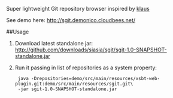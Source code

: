 Super lightweight Git repository browser inspired by [klaus](https://github.com/jonashaag/klaus)

See demo here: http://sgit.demonico.cloudbees.net/

##Usage

1. Download latest standalone jar: http://github.com/downloads/siasia/sgit/sgit-1.0-SNAPSHOT-standalone.jar
1. Run it passing in list of repositories as a system property:

        java -Drepositories=demo/src/main/resources/xsbt-web-plugin.git:demo/src/main/resources/sgit.git\
        -jar sgit-1.0-SNAPSHOT-standalone.jar